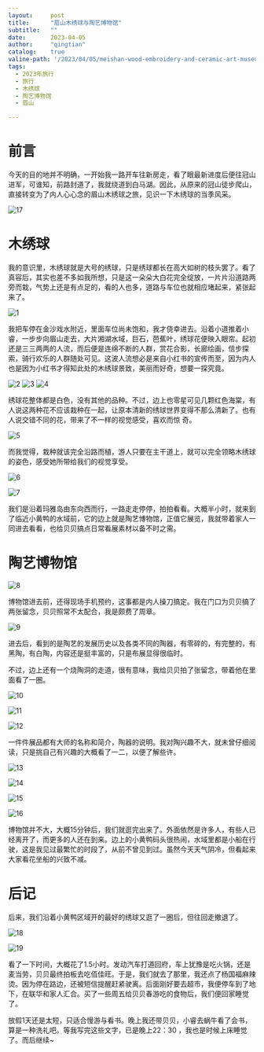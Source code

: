 ```yaml
---
layout:     post
title:      "眉山木绣球与陶艺博物馆"
subtitle:   ""
date:       2023-04-05
author:     "qingtian"
catalog:    true
valine-path: '/2023/04/05/meishan-wood-embroidery-and-ceramic-art-museum/'
tags:
  - 2023年旅行
  - 旅行
  - 木绣球
  - 陶艺博物馆
  - 眉山

---
```


# 前言

今天的目的地并不明确，一开始我一路开车往新房走，看了眼最新进度后便往冠山进军，可谁知，前路封道了，我就绕道到白马湖。因此，从原来的冠山徒步爬山，直接转变为了内人心心念的眉山木绣球之旅，见识一下木绣球的当季风采。

![17](/img/20230405/17.jpeg)

# 木绣球

我的意识里，木绣球就是大号的绣球，只是绣球都长在高大如树的枝头罢了。看了真容后，其实也差不多如我所想，只是这一朵朵大白花完全绽放，一片片沿道路两旁而栽，气势上还是有点足的，看的人也多，道路与车位也就相应堵起来，紧张起来了。

![1](/img/20230405/1.jpeg)

我把车停在金沙戏水附近，里面车位尚未饱和，我才侥幸进去。沿着小道推着小睿，一步步向眉山走去，大片湘湖水域，巨石，芭蕉叶，绣球花便映入眼帘。起初还是三三两两的人流，而后便是连绵不断的人群，赏花合影，长廊绘画，信步探索，骑行欢乐的人群随处可见。这波人流想必是来自小红书的宣传而至，因为内人也是因为小红书才得知此处的木绣球景致，美丽而好奇，想要一探究竟。

![2](/img/20230405/2.jpeg)
![3](/img/20230405/3.jpeg)
![4](/img/20230405/4.jpeg)

绣球花整体都是白色，没有其他的品种。不过，边上也零星可见几颗红色海棠，有人说这两种花不应该栽种在一起，让原本清新的绣球世界变得不那么清新了。也有人说交错不同的花，带来了不一样的视觉感受，喜欢而惊
奇。

![5](/img/20230405/5.jpeg)

而我觉得，栽种就该完全沿路而植，游人只要在主干道上，就可以完全领略木绣球的姿色，感受她所带给我们的视觉享受。

![6](/img/20230405/6.jpeg)

![7](/img/20230405/7.jpeg)

我们是沿着玛雅岛由东向西而行，一路走走停停，拍拍看看。大概半小时，就来到了临近小黄鸭的水域前，它的边上就是陶艺博物馆，正值它展览，我就带着家人一同进去看看，也给贝贝搞点日常看展素材以备不时之需。

# 陶艺博物馆

![8](/img/20230405/8.jpeg)

博物馆进去前，还得现场手机预约，这事都是内人操刀搞定。我在门口为贝贝搞了两张留念，贝贝照常不太配合，我是颇费了周章。

![9](/img/20230405/9.jpeg)

进去后，看到的是陶艺的发展历史以及各类不同的陶器，有零碎的，有完整的，有黑陶，有白陶，内容还是挺丰富的，只是布展显得很临时。

不过，边上还有一个烧陶洞的走道，很有意味，我给贝贝拍了张留念，带着他在里面看了一圈。

![10](/img/20230405/10.jpeg)

![11](/img/20230405/11.jpeg)

![12](/img/20230405/12.jpeg)

一件件展品都有大师的名称和简介，陶器的说明。我对陶兴趣不大，就未曾仔细阅读，只是挑自己有兴趣的大概看了一二，以便了解些许。

![13](/img/20230405/13.jpeg)

![14](/img/20230405/14.jpeg)

![15](/img/20230405/15.jpeg)

![16](/img/20230405/16.jpeg)


博物馆并不大，大概15分钟后，我们就逛完出来了。外面依然是许多人，有些人已经离开了，而更多的人还在到来。边上的小黄鸭码头很热闹，水域里都是小船在行驶，这是我见过最繁忙的时段了，从前不曾见到过。虽然今天天气阴冷，但看起来大家看花坐船的兴致不减。

# 后记

后来，我们沿着小黄鸭区域开的最好的绣球又逛了一圈后，但往回走撤退了。

![18](/img/20230405/18.jpeg)

![19](/img/20230405/19.jpeg)

 看了一下时间，大概花了1.5小时。发动汽车打道回府，车上犹豫是吃火锅，还是麦当劳，贝贝最终拍板去吃佰佳旺。于是，我们就去了那里，我还点了杨国福麻辣烫。因为停在路边，还被短信提醒赶紧驶离。后面刚好要去超市，我便停车到了地下，在联华和家人汇合。买了一些周五给贝贝春游吃的食物后，我们便回家睡觉了。

放假1天还是太短，只适合慢游与看书。晚上我还带贝贝，小睿去蜗牛看了会书，算是一种洗礼吧。等我写完这些文字，已是晚上22：30 ，我也是时候上床睡觉了。而后继续~
